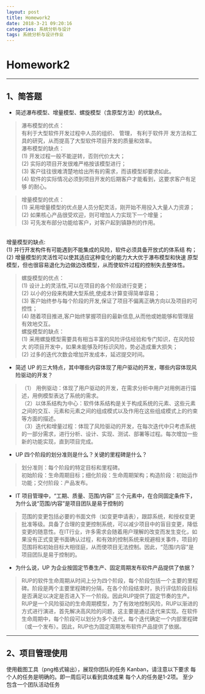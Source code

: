 ```yaml
---
layout: post
title: Homework2
date: 2018-3-21 09:20:16
categories: 系统分析与设计
tags: 系统分析与设计作业
---
```


    
# Homework2
*****
## 1、简答题
* 简述瀑布模型、增量模型、螺旋模型（含原型方法）的优缺点。
>瀑布模型的优点：</br>
有利于大型软件开发过程中人员的组织、
管理，
有利于软件开
发方法和工具的研究，从而提高了大型软件项目开发的质量和效率。</br>
 瀑布模型的缺点：</br>
(1) 开发过程一般不能逆转，否则代价太大；
</br>(2) 实际的项目开发很难严格按该模型进行；
</br>(3) 客户往往很难清楚地给出所有的需求，而该模型却要求如此。
</br>(4) 软件的实际情况必须到项目开发的后期客户才能看到，这要求客户有足够
的耐心。

>增量模型的优点：</br>(1) 采用增量模型的优点是人员分配灵活，刚开始不用投入大量人力资源；
</br>(2) 如果核心产品很受欢迎，则可增加人力实现下一个增量；</br>
(3) 可先发布部分功能给客户，对客户起到镇静剂的作用。
</br>
增量模型的缺点:</br>
(1) 并行开发构件有可能遇到不能集成的风险，软件必须具备开放式的体系结
构；</br>
(2) 增量模型的灵活性可以使其适应这种变化的能力大大优于瀑布模型和快速
原型模型，但也很容易退化为边做边改模型，从而使软件过程的控制失去整体性。
 
>螺旋模型的优点：</br>(1) 设计上的灵活性,可以在项目的各个阶段进行变更；
 </br>(2) 以小的分段来构建大型系统,使成本计算变得简单容易；</br>(3) 客户始终参与每个阶段的开发,保证了项目不偏离正确方向以及项目的可控性；</br>(4) 随着项目推进,客户始终掌握项目的最新信息,从而他或她能够和管理层有效地交互。</br>
螺旋模型的缺点：</br>(1) 采用螺旋模型需要具有相当丰富的风险评估经验和专门知识，在风险较大
的项目开发中，如果未能够及时标识风险，势必造成重大损失；</br>(2) 过多的迭代次数会增加开发成本，延迟提交时间。

* 简述 UP 的三大特点，其中哪些内容体现了用户驱动的开发，哪些内容体现风险驱动的开发？
> （1） 用例驱动：体现了用户驱动的开发，在需求分析中用户对用例进行描述，用例模型表达了系统的需求。</br>（2）以体系结构为中心：软件体系结构是关于构成系统的元素、这些元素之间的交互、元素和元素之间的组成模式以及作用在这些组成模式上的约束等方面的描述。</br>（3）迭代和增量过程：体现了风险驱动的开发，在每次迭代中只考虑系统的一部分需求，进行分析、设计、实现、测试、部署等过程。每次增加一些新的功能实现，直到项目完成。

* UP 四个阶段的划分准则是什么？关键的里程碑是什么？
> 划分准则：每个阶段的特定目标和里程碑。</br>初始阶段：生命周期目标；细化阶段：生命周期架构；构造阶段：初始运作功能；交付阶段：产品发布。

* IT 项目管理中，“工期、质量、范围/内容” 三个元素中，在合同固定条件下，为什么说“范围/内容”是项目团队是易于控制的
> 范围的变更包括必要的书面文件（如变更申请表），跟踪系统，和授权变更批准等级。具备了合理的变更控制系统，可以减少项目中的盲目变更，降低变更的随意性。在IT行业，许多需求会随着用户理解的改变而发生变化，如果没有正式变更书面确认过程，和有效的控制系统来规避相关事件，项目的范围将和初始目标大相径庭，从而使项目无法控制。因此，“范围/内容”是项目团队是易于控制的。

* 为什么说，UP 为企业按固定节奏生产、固定周期发布软件产品提供了依据？
> RUP的软件生命周期从时间上分为四个阶段，每个阶段包括一个主要的里程碑。阶段是两个主要里程碑的分隔，在各个阶段结束时，执行评估阶段目标是否满足以决定是否进入下一个阶段。因此RUP提供了固定节奏的生产。 </br>RUP是一个风险驱动的生命周期模型，为了有效地控制风险，RUP以渐进的方式进行演进，首先解决高风险的问题，这主要是通过迭代来实现。在软件生命周期中，每个阶段可以划分为多个迭代，每个迭代确定一个内部里程碑（或一个发布）。因此，RUP也为固定周期发布软件产品提供了依据。

*****
## 2、项目管理使用

使用截图工具（png格式输出），展现你团队的任务 Kanban，请注意以下要求 
每个人的任务是明确的。即一周后可以看到具体成果
每个人的任务是1-2项。
至少包含一个团队活动任务
